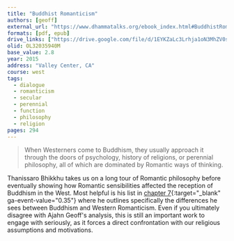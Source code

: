```yaml
---
title: "Buddhist Romanticism"
authors: [geoff]
external_url: "https://www.dhammatalks.org/ebook_index.html#BuddhistRomanticism"
formats: [pdf, epub]
drive_links: ["https://drive.google.com/file/d/1EYKZaLc3Lrhja1oN3MhZV0s-9YUacx_S/view?usp=drivesdk", "https://obu.pages.dev/assets/epubs/1febgfEnuKg7XJeG2wFWjFcJ2KQV582lQ.epub"]
olid: OL32035940M
base_value: 2.8
year: 2015
address: "Valley Center, CA"
course: west
tags:
  - dialogue
  - romanticism
  - secular
  - perennial
  - function
  - philosophy
  - religion
pages: 294
---
```


> When Westerners come to Buddhism, they usually approach it through the doors of psychology, history of religions, or perennial philosophy, all of which are dominated by Romantic ways of thinking.

Thanissaro Bhikkhu takes us on a long tour of Romantic philosophy before eventually showing how Romantic sensibilities affected the reception of Buddhism in the West. Most helpful is his list in [chapter 7](https://www.dhammatalks.org/books/BuddhistRomanticism/Section0012.html#sigil_toc_id_43){:target="_blank" ga-event-value="0.35"} where he outlines specifically the differences he sees between Buddhism and Western Romanticism. Even if you ultimately disagree with Ajahn Geoff's analysis, this is still an important work to engage with seriously, as it forces a direct confrontation with our religious assumptions and motivations.


